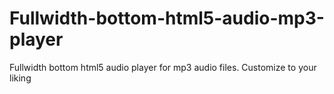 # Fullwidth-bottom-html5-audio-mp3-player
Fullwidth bottom html5 audio player for mp3 audio files. Customize to your liking
